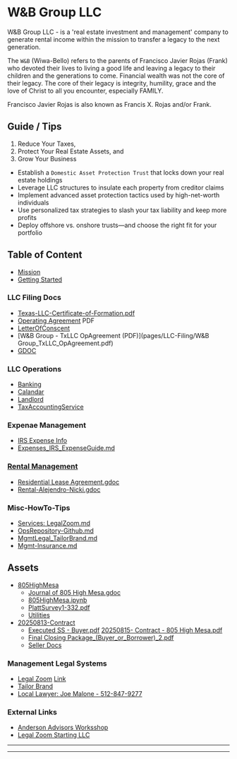 # W&B Group LLC

W&B Group LLC - is a 'real estate investment and management' company to generate rental income within the mission to transfer a legacy to the next generation. 

The `W&B` (Wiwa-Bello) refers to the parents of Francisco Javier Rojas (Frank) who devoted their lives to living a good life and leaving a legacy to their children and the generations to come.  Financial wealth was not the core of their legacy.  The core of their legacy is integrity, humility, grace and the love of Christ to all you encounter, especially FAMILY. 

Francisco Javier Rojas is also known as Francis X. Rojas and/or Frank.

## Guide / Tips

1. Reduce Your Taxes,
2. Protect Your Real Estate Assets, and
3. Grow Your Business


- Establish a `Domestic Asset Protection Trust` that locks down your real estate holdings
- Leverage LLC structures to insulate each property from creditor claims
- Implement advanced asset protection tactics used by high-net-worth individuals
- Use personalized tax strategies to slash your tax liability and keep more profits
- Deploy offshore vs. onshore trusts—and choose the right fit for your portfolio

## Table of Content

- [Mission](pages/Mission_wbgroupllc.md)
- [Getting Started](pages/GettingStarted_Rental_LLC.md)

### LLC Filing Docs
- [Texas-LLC-Certificate-of-Formation.pdf](20250818-LLC_forms/Texas-LLC-Certificate-of-Formation.pdf)
- [Operating Agreement](20250818-LLC_forms/TxLLC-OperatingAgreement.pdf) PDF
- [LetterOfConscent](20250818-LLC_forms/LetterOfConscent.txt)
- [W&B Group - TxLLC OpAgreement (PDF)](pages/LLC-Filing/W&B Group_TxLLC_OpAgreement.pdf)
- [GDOC](pages/LLC-Filing/W&B_Group_TxLLC_OpAgreement.gdoc)

### LLC Operations
- [Banking](pages/Operations/Mgmt-Banking.md)
- [Calandar](pages/Operations/MgmtCalandar.md)
- [Landlord](pages/Operations/Mgmt-Landlord.md)
- [TaxAccountingService](pages/Taxes/TaxAccountingService.md)

### Expenae Management
- [IRS Expense Info](Expenses_IRS_ExpenseGuide.md)
- [Expenses_IRS_ExpenseGuide.md](pages/Expenses_IRS_ExpenseGuide.md)

### [Rental Management](pages/RentalMgmt/)
- [Residential Lease Agreement.gdoc](pages/RentalMgmt/Residential_Lease_Agreement.gdoc)
- [Rental-Alejendro-Nicki.gdoc](pages/RentalMgmt/805HighMesa/Rental-Alejendro-Nicki.gdoc)

### Misc-HowTo-Tips
- [Services: LegalZoom.md](pages/Operations/MgmtLegal_LegalZoom.md)
- [OpsRepository-Github.md](pages/Operations/OpsRepository-Github.md)
- [MgmtLegal_TailorBrand.md](pages/Operations/MgmtLegal_TailorBrand.md)
- [Mgmt-Insurance.md](pages/Operations/Mgmt-Insurance.md)

## Assets
- [805HighMesa](Assets/805HighMesa)
    - [Journal  of 805 High Mesa.gdoc](Assets/805HighMesa/Journal_805HighMesa.gdoc)
    - [805HighMesa.ipynb](Assets/805HighMesa/805HighMesa.ipynb)
    - [PlattSurvey1-332.pdf](Assets/805HighMesa/Docs/PlattSurvey1-332.pdf)
    - [Utilities](Assets/805HighMesa/Docs/805HighMesa-Utilities.md)
- [20250813-Contract](Assets/805HighMesa/Docs/20250811-Offer)
    - [Executed SS - Buyer.pdf](Assets/805HighMesa/Docs/20250811-Offer/Executed_SS_Buyer.pdf)
[20250815- Contract - 805 High Mesa.pdf](Assets/805HighMesa/Docs/20250811-Offer/20250815_Contract_805HighMesa.pdf)
    - [Final Closing Package_(Buyer_or_Borrower)_2.pdf](Assets/805HighMesa/Docs/20250811-Offer/FinalClosingPackage_(Buyer_or_Borrower)_2.pdf)
    - [Seller Docs](Assets/805HighMesa/Docs/2025.08.07-SellersDocs/)


### Management Legal Systems
- [Legal Zoom](MgmtLegal_LegalZoom.md) [Link](https://www.legalzoom.com/business/business-formation/llc-overview.html)
- [Tailor Brand](MgmtLegal_TailorBrand.md)
- [Local Lawyer: Joe Malone - 512-847-9277](https://www.stevensmalonelaw.com/?npcmp=dir:local:5216414:78676)
  

### External Links
- [Anderson Advisors Worksshop](https://andersonadvisors.com/tax-and-asset-protection-webinar/?utm_campaign=Tax%20and%20Asset%20Protection%20Workshop&utm_source=google&utm_medium=cpc&utm_content=search&utm_term=how%20to%20put%20rental%20property%20in%20llc-LVLLLCForProperties&utm_id=21128768776&mls=Online%20Marketing&ocs=7016f000001fhmeAAA&gad_source=1&gad_campaignid=21128768776&gbraid=0AAAAAD2cBySFOj7bVEK5qHuz-rmNxrzpL&gclid=CjwKCAjwkvbEBhApEiwAKUz6-7oOGgPOiyk5pcCMYIWIlqS_uwweFPzb33cYJt4Fqtwr0nUNxIxHcxoCsBoQAvD_BwE)
- [Legal Zoom Starting LLC](https://www.legalzoom.com/business/business-formation/llc-overview.html)


--------
--------
